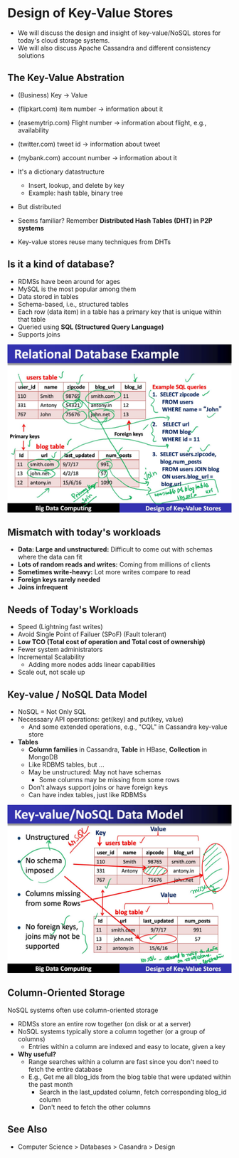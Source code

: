 # Design of Key-Value Stores

- We will discuss the design and insight of key-value/NoSQL stores for today's cloud storage systems.
- We will also discuss Apache Cassandra and different consistency solutions

## The Key-Value Abstration

- (Business) Key -> Value
- (flipkart.com) item number -> information about it
- (easemytrip.com) Flight number -> information about flight, e.g., availability
- (twitter.com) tweet id -> information about tweet
- (mybank.com) account number -> information about it

- It's a dictionary datastructure
    - Insert, lookup, and delete by key
    - Example: hash table, binary tree
- But distributed
- Seems familiar? Remember **Distributed Hash Tables (DHT) in P2P systems**
- Key-value stores reuse many techniques from DHTs

## Is it a kind of database?

- RDMSs have been around for ages
- MySQL is the most popular among them
- Data stored in tables
- Schema-based, i.e., structured tables
- Each row (data item) in a table has a primary key that is unique within that table
- Queried using **SQL (Structured Query Language)**
- Supports joins

![image](../../media/Big-Data_Design-of-Key-Value-Stores-image1.jpg)

## Mismatch with today's workloads

- **Data: Large and unstructured:** Difficult to come out with schemas where the data can fit
- **Lots of random reads and writes:** Coming from millions of clients
- **Sometimes write-heavy:** Lot more writes compare to read
- **Foreign keys rarely needed**
- **Joins infrequent**

## Needs of Today's Workloads

- Speed (Lightning fast writes)
- Avoid Single Point of Failuer (SPoF) (Fault tolerant)
- **Low TCO (Total cost of operation and Total cost of ownership)**
- Fewer system administrators
- Incremental Scalability
    - Adding more nodes adds linear capabilities
- Scale out, not scale up

## Key-value / NoSQL Data Model

- NoSQL = Not Only SQL
- Necessaary API operations: get(key) and put(key, value)
    - And some extended operations, e.g., "CQL" in Cassandra key-value store
- **Tables**
    - **Column families** in Cassandra, **Table** in HBase, **Collection** in MongoDB
    - Like RDBMS tables, but ...
    - May be unstructured: May not have schemas
        - Some columns may be missing from some rows
    - Don't always support joins or have foreign keys
    - Can have index tables, just like RDBMSs

![image](../../media/Big-Data_Design-of-Key-Value-Stores-image2.jpg)

## Column-Oriented Storage

NoSQL systems often use column-oriented storage

- RDMSs store an entire row together (on disk or at a server)
- NoSQL systems typically store a column together (or a group of columns)
    - Entries within a column are indexed and easy to locate, given a key
- **Why useful?**
    - Range searches within a column are fast since you don't need to fetch the entire database
    - E.g., Get me all blog_ids from the blog table that were updated within the past month
        - Search in the last_updated column, fetch corresponding blog_id column
        - Don't need to fetch the other columns

## See Also

- Computer Science > Databases > Casandra > Design
